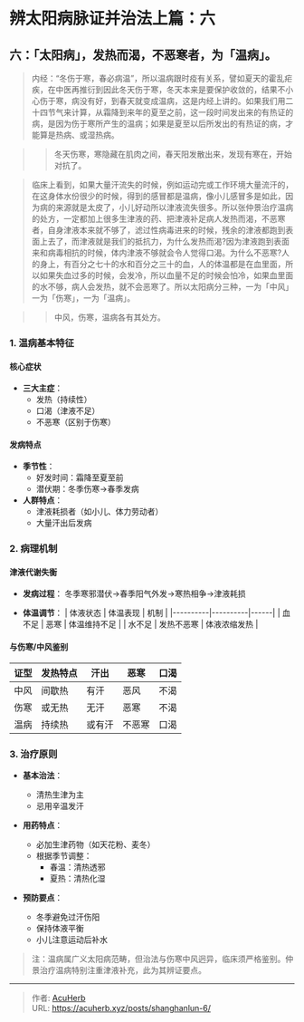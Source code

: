 # 辨太阳病脉证并治法上篇：六


## 六：「太阳病」，发热而渴，不恶寒者，为「温病」。

<!--more-->

> 内经：“冬伤于寒，春必病温”，所以温病跟时疫有关系，譬如夏天的霍乱疟疾，在中医再推衍到因此冬天伤于寒，冬天本来是要保护收敛的，结果不小心伤于寒，病没有好，到春天就变成温病，这是内经上讲的。如果我们用二十四节气来计算，从霜降到来年的夏至之前，这一段时间发出来的有热证的病，是因为伤于寒所产生的温病；如果是夏至以后所发出的有热证的病，才能算是热病、或湿热病。

>> 冬天伤寒，寒隐藏在肌肉之间，春天阳发散出来，发现有寒在，开始对抗了。

> 临床上看到，如果大量汗流失的时候，例如运动完或工作环境大量流汗的，在这身体水份很少的时候，得到的感冒都是温病，像小儿感冒多是如此，因为病的来源就是太皮了，小儿好动所以津液流失很多。所以张仲景治疗温病的处方，一定都加上很多生津液的药、把津液补足病人发热而渴，不恶寒者，自身津液本来就不够了，滤过性病毒进来的时候，残余的津液都跑到表面上去了，而津液就是我们的抵抗力，为什么发热而渴?因为津液跑到表面来和病毒相抗的时候，体内津液不够就会令人觉得口渴。为什么不恶寒?人的身上，有百分之七十的水和百分之三十的血，人的体温都是在血里面，所以如果失血过多的时候，会发冷，所以血量不足的时候会怕冷，如果血里面的水不够，病人会发热，就不会恶寒了。所以太阳病分三种，一为「中风」一为「伤寒」，一为「温病」。

>> 中风，伤寒，温病各有其处方。

### 1. 温病基本特征
#### 核心症状
- **三大主症**：
  - 发热（持续性）
  - 口渴（津液不足）
  - 不恶寒（区别于伤寒）

#### 发病特点
- **季节性**：
  - 好发时间：霜降至夏至前
  - 潜伏期：冬季伤寒→春季发病
- **人群特点**：
  - 津液耗损者（如小儿、体力劳动者）
  - 大量汗出后发病

### 2. 病理机制
#### 津液代谢失衡
- **发病过程**：
  冬季寒邪潜伏→春季阳气外发→寒热相争→津液耗损

- **体温调节**：
  | 体液状态 | 体温表现 | 机制 |
  |----------|----------|------|
  | 血不足 | 恶寒 | 体温维持不足 |
  | 水不足 | 发热不恶寒 | 体液浓缩发热 |

#### 与伤寒/中风鉴别
| 证型 | 发热特点 | 汗出 | 恶寒 | 口渴 |
|------|----------|------|------|------|
| 中风 | 间歇热 | 有汗 | 恶风 | 不渴 |
| 伤寒 | 或无热 | 无汗 | 恶寒 | 不渴 |
| 温病 | 持续热 | 或有汗 | 不恶寒 | 口渴 |

### 3. 治疗原则
- **基本治法**：
  - 清热生津为主
  - 忌用辛温发汗

- **用药特点**：
  - 必加生津药物（如天花粉、麦冬）
  - 根据季节调整：
    - 春温：清热透邪
    - 夏热：清热化湿

- **预防要点**：
  - 冬季避免过汗伤阳
  - 保持体液平衡
  - 小儿注意运动后补水

> 注：温病属广义太阳病范畴，但治法与伤寒中风迥异，临床须严格鉴别。仲景治疗温病特别注重津液补充，此为其辨证要点。

---

> 作者: [AcuHerb](https://acuherb.xyz)  
> URL: https://acuherb.xyz/posts/shanghanlun-6/  

